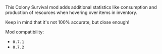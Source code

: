 This Colony Survival mod adds additional statistics like consumption and production of resources when hovering over items in inventory.

Keep in mind that it's not 100% accurate, but close enough!

Mod compatibility:   

- `0.7.1`
- `0.7.2`